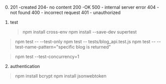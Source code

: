 0. 201 -created
   204- no content
   200 -OK
   500 - internal server error
   404 - not found
   400 - incorrect request
   401 - unauthorized

1. test
   > npm install cross-env
   > npm install --save-dev supertest

> npm test -- --test-only
> npm test -- tests/blog_api.test.js
> npm test -- --test-name-pattern="specific blog is returned"

> npm test --test-concurrency=1

2. authentication

> npm install bcrypt
> npm install jsonwebtoken
